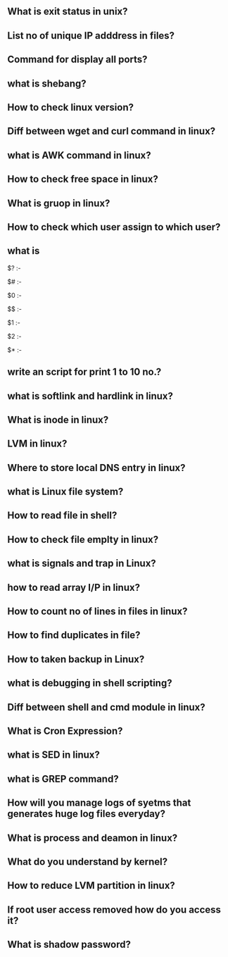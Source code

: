 ## What is exit status in unix?

## List no of unique IP adddress in files?

## Command for display all ports?

## what is shebang?

## How to check linux version?

## Diff between wget and curl command in linux?

## what is AWK command in linux?

## How to check free space in linux?

## What is gruop in linux?

## How to check which user assign to which user?

## what is 
$? :-

$# :- 

$0 :- 

$$ :- 

$1 :- 

$2 :- 

$* :-

## write an script for print 1 to 10 no.?

## what is softlink and hardlink in linux?

## What is inode in linux?

## LVM in linux? 

## Where to store local DNS entry in linux?

## what is Linux file system?

## How to read file in shell?

## How to check file emplty in linux?

## what is signals and trap in Linux?

## how to read array I/P in linux?

## How to count no of lines in files in linux?

## How to find duplicates in file?

## How to taken backup in Linux?

## what is debugging in shell scripting?

## Diff between shell and cmd module in linux?

## What is Cron Expression?

## what is SED in linux?

## what is GREP command?

## How will you manage logs of syetms that generates huge log files everyday?

## What is process and deamon in linux?

## What do you understand by kernel?

## How to reduce LVM partition in linux?

## If root user access removed how do you access it?

## What is shadow password?

##
